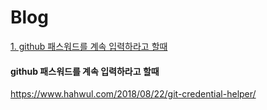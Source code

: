 # Blog
[1. github 패스워드를 계속 입력하라고 할때](#github-패스워드를-계속-입력하라고-할때)

#### github 패스워드를 계속 입력하라고 할때
https://www.hahwul.com/2018/08/22/git-credential-helper/


